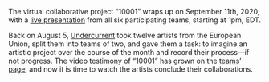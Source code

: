  The virtual collaborative project “10001” wraps up on September 11th, 2020,
 with a [live presentation](https://www.facebook.com/events/s/the-unveiling-10001-collaborat/1441272542726896/?ti=icl) from all six participating teams, starting at 1pm,
 EDT.
 
 Back on August 5, [Undercurrent](https://undercurrent.nyc) took twelve
 artists from the European Union, split them into teams of two, and gave them
 a task: to imagine an artistic project over the course of the
 month and record their process—if not progress. The video testimony of
 “10001” has grown on the [teams’ page](/exhibit/teams), and now it is time to
 watch the artists conclude their collaborations.
 
 

